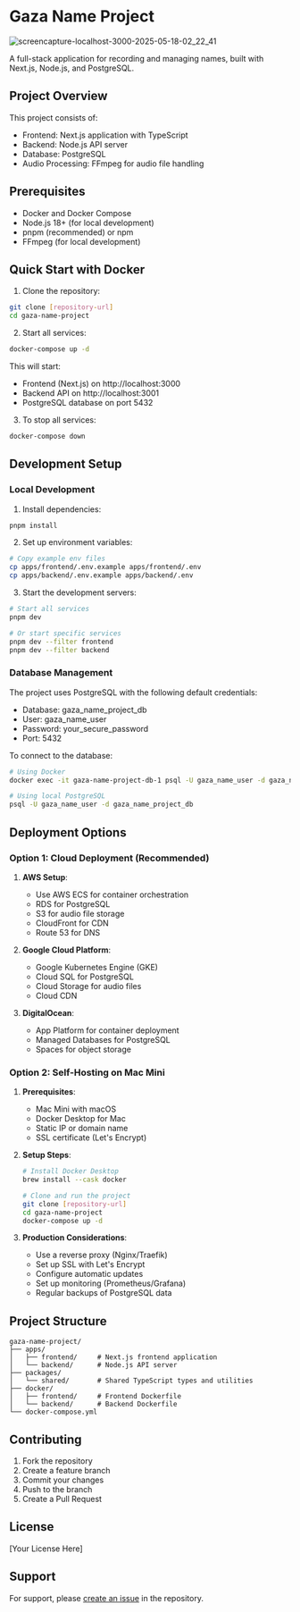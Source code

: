 # Gaza Name Project

![screencapture-localhost-3000-2025-05-18-02_22_41](https://github.com/user-attachments/assets/10ebc083-08d0-4a35-97be-0bcd4c21a6b0)

A full-stack application for recording and managing names, built with Next.js, Node.js, and PostgreSQL.

## Project Overview

This project consists of:
- Frontend: Next.js application with TypeScript
- Backend: Node.js API server
- Database: PostgreSQL
- Audio Processing: FFmpeg for audio file handling

## Prerequisites

- Docker and Docker Compose
- Node.js 18+ (for local development)
- pnpm (recommended) or npm
- FFmpeg (for local development)

## Quick Start with Docker

1. Clone the repository:
```bash
git clone [repository-url]
cd gaza-name-project
```

2. Start all services:
```bash
docker-compose up -d
```

This will start:
- Frontend (Next.js) on http://localhost:3000
- Backend API on http://localhost:3001
- PostgreSQL database on port 5432

3. To stop all services:
```bash
docker-compose down
```

## Development Setup

### Local Development

1. Install dependencies:
```bash
pnpm install
```

2. Set up environment variables:
```bash
# Copy example env files
cp apps/frontend/.env.example apps/frontend/.env
cp apps/backend/.env.example apps/backend/.env
```

3. Start the development servers:
```bash
# Start all services
pnpm dev

# Or start specific services
pnpm dev --filter frontend
pnpm dev --filter backend
```

### Database Management

The project uses PostgreSQL with the following default credentials:
- Database: gaza_name_project_db
- User: gaza_name_user
- Password: your_secure_password
- Port: 5432

To connect to the database:
```bash
# Using Docker
docker exec -it gaza-name-project-db-1 psql -U gaza_name_user -d gaza_name_project_db

# Using local PostgreSQL
psql -U gaza_name_user -d gaza_name_project_db
```

## Deployment Options

### Option 1: Cloud Deployment (Recommended)

1. **AWS Setup**:
   - Use AWS ECS for container orchestration
   - RDS for PostgreSQL
   - S3 for audio file storage
   - CloudFront for CDN
   - Route 53 for DNS

2. **Google Cloud Platform**:
   - Google Kubernetes Engine (GKE)
   - Cloud SQL for PostgreSQL
   - Cloud Storage for audio files
   - Cloud CDN

3. **DigitalOcean**:
   - App Platform for container deployment
   - Managed Databases for PostgreSQL
   - Spaces for object storage

### Option 2: Self-Hosting on Mac Mini

1. **Prerequisites**:
   - Mac Mini with macOS
   - Docker Desktop for Mac
   - Static IP or domain name
   - SSL certificate (Let's Encrypt)

2. **Setup Steps**:
   ```bash
   # Install Docker Desktop
   brew install --cask docker

   # Clone and run the project
   git clone [repository-url]
   cd gaza-name-project
   docker-compose up -d
   ```

3. **Production Considerations**:
   - Use a reverse proxy (Nginx/Traefik)
   - Set up SSL with Let's Encrypt
   - Configure automatic updates
   - Set up monitoring (Prometheus/Grafana)
   - Regular backups of PostgreSQL data

## Project Structure

```
gaza-name-project/
├── apps/
│   ├── frontend/     # Next.js frontend application
│   └── backend/      # Node.js API server
├── packages/
│   └── shared/       # Shared TypeScript types and utilities
├── docker/
│   ├── frontend/     # Frontend Dockerfile
│   └── backend/      # Backend Dockerfile
└── docker-compose.yml
```

## Contributing

1. Fork the repository
2. Create a feature branch
3. Commit your changes
4. Push to the branch
5. Create a Pull Request

## License

[Your License Here]

## Support

For support, please [create an issue](repository-issues-url) in the repository.
